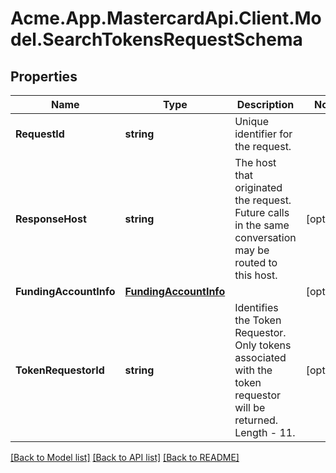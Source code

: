 
# Acme.App.MastercardApi.Client.Model.SearchTokensRequestSchema

## Properties

Name | Type | Description | Notes
------------ | ------------- | ------------- | -------------
**RequestId** | **string** | Unique identifier for the request.  | 
**ResponseHost** | **string** | The host that originated the request. Future calls in the same conversation may be routed to this host.  | [optional] 
**FundingAccountInfo** | [**FundingAccountInfo**](FundingAccountInfo.md) |  | [optional] 
**TokenRequestorId** | **string** | Identifies the Token Requestor. Only tokens associated with the token requestor will be returned. Length - 11.   | [optional] 

[[Back to Model list]](../README.md#documentation-for-models)
[[Back to API list]](../README.md#documentation-for-api-endpoints)
[[Back to README]](../README.md)

